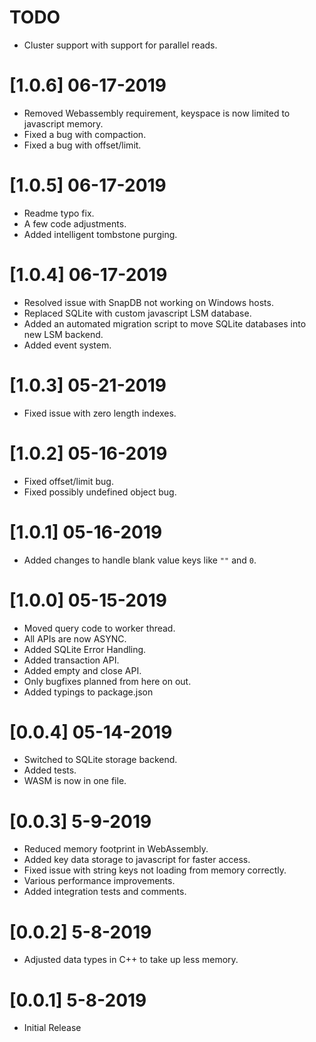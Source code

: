 # TODO
- Cluster support with support for parallel reads.

# [1.0.6] 06-17-2019
- Removed Webassembly requirement, keyspace is now limited to javascript memory.
- Fixed a bug with compaction.
- Fixed a bug with offset/limit.

# [1.0.5] 06-17-2019
- Readme typo fix.
- A few code adjustments.
- Added intelligent tombstone purging.

# [1.0.4] 06-17-2019
- Resolved issue with SnapDB not working on Windows hosts.
- Replaced SQLite with custom javascript LSM database.
- Added an automated migration script to move SQLite databases into new LSM backend.
- Added event system.

# [1.0.3] 05-21-2019
- Fixed issue with zero length indexes.

# [1.0.2] 05-16-2019
- Fixed offset/limit bug.
- Fixed possibly undefined object bug.

# [1.0.1] 05-16-2019
- Added changes to handle blank value keys like `""` and `0`.

# [1.0.0] 05-15-2019
- Moved query code to worker thread.
- All APIs are now ASYNC.
- Added SQLite Error Handling.
- Added transaction API.
- Added empty and close API.
- Only bugfixes planned from here on out.
- Added typings to package.json

# [0.0.4] 05-14-2019
- Switched to SQLite storage backend.
- Added tests.
- WASM is now in one file.

# [0.0.3] 5-9-2019
- Reduced memory footprint in WebAssembly.
- Added key data storage to javascript for faster access.
- Fixed issue with string keys not loading from memory correctly.
- Various performance improvements.
- Added integration tests and comments.

# [0.0.2] 5-8-2019
- Adjusted data types in C++ to take up less memory.

# [0.0.1] 5-8-2019
- Initial Release